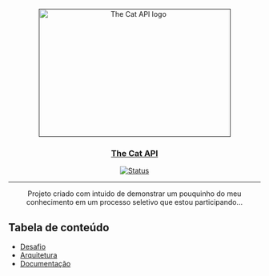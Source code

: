 <p align="center">
    <a href="" rel="noopener">
        <img width=383px height=256px src="https://cdn2.thecatapi.com/logos/thecatapi_256xW.png" alt="The Cat API logo">
    </a>
</p>

<h3 align="center"><a href="https://thecatapi.com" rel="noopener">The Cat API</a></h3>

<div align="center">

[![Status](https://img.shields.io/badge/status-active-success.svg)]()

</div>

---

<p align="center"> Projeto criado com intuido de demonstrar um pouquinho do meu conhecimento em um processo seletivo que estou participando...
</p>

## Tabela de conteúdo
- [Desafio](DESAFIO.md)
- [Arquitetura](ARQUITETURA.md)
- [Documentação](DOCUMENTATION.md)







